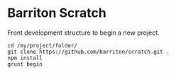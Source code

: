 # Barriton Scratch
Front development structure to begin a new project.
```
cd /my/project/folder/
git clone https://github.com/barriton/scratch.git .
npm install
grunt begin
```